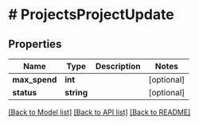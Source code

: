 # # ProjectsProjectUpdate

## Properties

Name | Type | Description | Notes
------------ | ------------- | ------------- | -------------
**max_spend** | **int** |  | [optional]
**status** | **string** |  | [optional]

[[Back to Model list]](../../README.md#models) [[Back to API list]](../../README.md#endpoints) [[Back to README]](../../README.md)
